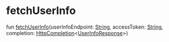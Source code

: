 # fetchUserInfo


fun [fetchUserInfo](fetch-user-info.md)(userInfoEndpoint: [String](https://kotlinlang.org/api/latest/jvm/stdlib/kotlin/-string/index.html), accessToken: [String](https://kotlinlang.org/api/latest/jvm/stdlib/kotlin/-string/index.html), completion: [HttpCompletion](../../io.logto.sdk.core.http/-http-completion/index.md)&lt;[UserInfoResponse](../../io.logto.sdk.core.type/-user-info-response/index.md)&gt;)
